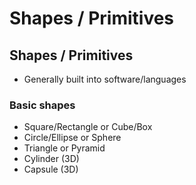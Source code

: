 # Shapes / Primitives

## Shapes / Primitives

* Generally built into software/languages

### Basic shapes

* Square/Rectangle or Cube/Box
* Circle/Ellipse or Sphere
* Triangle or Pyramid
* Cylinder (3D)
* Capsule (3D)
